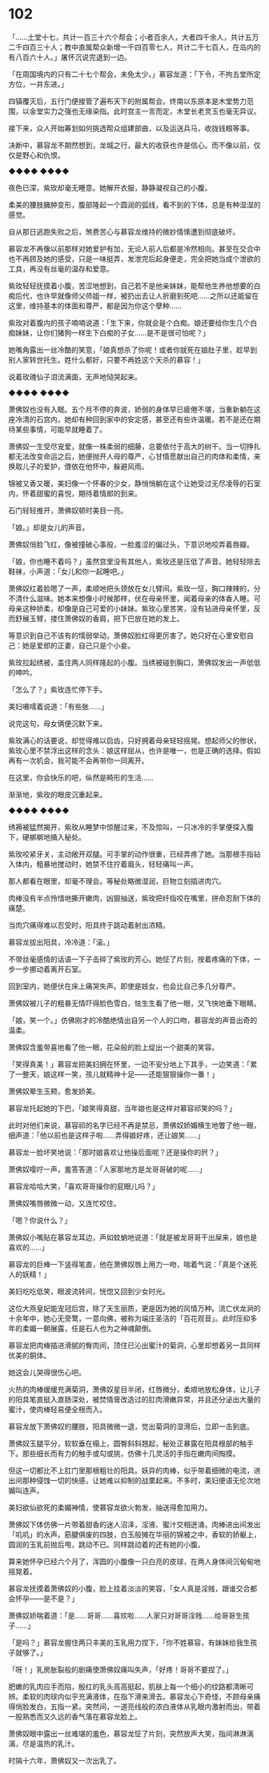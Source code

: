 # 102

「……土堂十七，共计一百三十六个帮会；小者百余人，大者四千余人，共计五万二千四百三十人；教中直属帮众新增一千四百零七人，共计二千七百人，在岛内的有八百六十人。」屠怀沉说完退到一边。

「在周国境内的只有二十七个帮会，未免太少。」慕容龙道：「下令，不拘五堂所定方位，一并东进。」

四镇覆灭后，五行门便接管了遍布天下的附属帮会。终南以东原本是木堂势力范围，以金堂实力之强也无缘染指。此时宫主一言而定，木堂长老灵玉也毫无异议。

接下来，众人开始筹划如何挑选帮众组建部曲，以及运送兵马，收拢钱粮等事。

决断中，慕容龙不期然想到，龙城之行，最大的收获也许是信心。而不像以前，仅仅是野心和仇恨。

◆◆◆◆ ◆◆◆◆

夜色已深，紫玫却毫无睡意。她解开衣服，静静凝视自己的小腹。

柔美的腰肢臃肿变形，腹部隆起一个圆润的弧线，看不到的下体，总是有种湿湿的感觉。

自从那日逃跑失败之后，煞费苦心与慕容龙维持的微妙情愫遭到彻底破坏。

慕容龙不再像以前那样对她爱护有加，无论人前人后都是冷然相向。甚至在交合中也不再顾及她的感受，只是一味挺弄，发泄完后起身便走，完全把她当成个泄欲的工具，再没有丝毫的温存和爱意。

紫玫轻轻抚摸着小腹，苦涩地想到，自己若不是他亲妹妹，能帮他生养他想要的白痴后代，也许早就像师父师姐一样，被扔出去让人折磨到死吧……之所以还能留在这里，维持基本的体面和尊严，都是因为你这个孽种……

紫玫对着腹内的孩子喃喃说道：「生下来，你就会是个白痴。娘还要给你生几个白痴妹妹，让你们猪狗一样生下白痴的子女……是不是很可怕呢？」

她嘴角露出一丝冷酷的笑意，「娘真想杀了你呢！或者你就死在娘肚子里，趁早到别人家转世托生。姓什么都好，只要不再姓这个天杀的慕容！」

说着玫瑰仙子泪流满面，无声地恸哭起来。

◆◆◆◆ ◆◆◆◆

萧佛奴也没有入眠。五个月不停的奔波，娇弱的身体早已疲倦不堪，当重新躺在这座冷清的石宫内，她却有种回到家中的安定感，甚至还有些许温暖。若不是还在期待某些事情，可能早就睡着了。

萧佛奴一生受尽宠爱，就像一株柔弱的细藤，总要依付于高大的树干。当一切挣扎都无法改变命运之后，她便抛开人母的尊严，心甘情愿献出自己的肉体和柔情，来换取儿子的爱护，偎依在他怀中，躲避风雨。

锦被又香又暖，美妇像一个怀春的少女，静悄悄躺在这个让她受过无尽凌辱的石室内，怀着甜蜜的喜悦，期待着情郎的到来。

石门轻轻推开，萧佛奴顿时美目一亮。

「娘。」却是女儿的声音。

萧佛奴俏脸飞红，像被撞破心事般，一脸羞涩的偏过头，下意识地咬弄着唇瓣。

「娘，你也睡不着吗？」虽然宫里没有其他人，紫玫还是压低了声音。她轻轻除去鞋袜，小声道：「女儿和你一起睡吧。」

萧佛奴红着脸嗯了一声，柔顺地把头颈放在女儿臂间。紫玫一怔，胸口辣辣的，分不清什么滋味。她本来想像小时候那样，伏在母亲怀里，闻着母亲的体香入睡。可母亲这种娇柔，却像是自己可爱的小妹妹。紫玫心里苦笑，没有钻进母亲怀里，反而舒展玉臂，搂住萧佛奴的香肩，把下巴放在她的发上。

等意识到自己不该有的懦弱举动，萧佛奴脸红得更厉害了。她只好在心里安慰自己：她是爱郎的正妻，自己只是个小妾。

紫玫拉起绣被，盖住两人同样隆起的小腹。当绣被碰到胸口，萧佛奴发出一声低低的呻吟。

「怎么了？」紫玫连忙停下手。

美妇嗫嚅着说道：「有些胀……」

说完这句，母女俩便沉默下来。

紫玫满心的话要说，却觉得难以启齿，只好拥着母亲轻轻摇晃。想起师父的惨状，紫玫心里不禁浮出这样的念头：娘这样屈从，也许是唯一，也是正确的选择。假如再有一次机会，我可能不会再带你一同离开。

在这里，你会快乐的吧，纵然是畸形的生活……

渐渐地，紫玫的眼皮沉重起来。

◆◆◆◆ ◆◆◆◆

绣褥被猛然揭开，紫玫从睡梦中惊醒过来，不及惊叫，一只冰冷的手掌便探入腹下，硬梆梆地捅入秘处。

紫玫咬紧牙关，主动敞开双腿。可手掌的动作很重，已经弄疼了她。当那根手指钻入体内，粗暴地搅动时，她禁不住拧着眉头，轻轻痛叫一声。

那人都看在眼里，却毫不理会。等秘处略微湿润，巨物立刻插进肉穴。

肉棒没有半点怜惜地撕开嫩肉，凶狠抽送，紫玫把纤指咬在嘴里，拼命忍耐下体的痛楚。

当肉穴痛得难以忍受时，阳具终于跳动着射出浓精。

慕容龙拔出阳具，冷冷道：「滚。」

不带丝毫感情的话语一下子击碎了紫玫的芳心。她怔了片刻，按着疼痛的下体，一步一步挪动着离开石室。

回到室内，她便伏在床上痛哭失声。即使是妓女，也会比自己多几分尊严。

萧佛奴被儿子的粗暴无情吓得脸色雪白，怯生生看了他一眼，又飞快地垂下眼睛。

「娘，笑一个。」仿佛刚才的冷酷绝情出自另一个人的口吻，慕容龙的声音出奇的温柔。

萧佛奴含羞带喜地看了他一眼，花朵般的脸上绽出一个甜美的笑容。

「笑得真美！」慕容龙把美妇拥在怀里，一边不安分地上下其手，一边笑道：「累了一整天，娘这样一笑，孩儿就精神十足——还能狠狠操你一番！」

萧佛奴晕生玉颊，愈发娇美。

慕容龙托起她的下巴，「娘笑得真甜，当年娘也是这样对慕容祁笑的吗？」

此时对他们来说，慕容祁的名字已经不再是禁忌，萧佛奴娇媚横生地瞥了他一眼，细声道：「他以前也是这样子啦……弄得娘好疼，还让娘笑……」

慕容龙一脸坏笑地说：「那时娘喜欢让他操后面呢？还是操你的屄？」

萧佛奴嘤咛一声，羞答答道：「人家那地方是龙哥哥破的呢……」

慕容龙哈哈大笑，「喜欢哥哥操你的屁眼儿吗？」

萧佛奴嘴唇微微一动，又连忙咬住。

「嗯？你说什么？」

萧佛奴小嘴贴在慕容龙耳边，声如蚊蚋地说道：「就是被龙哥哥干出屎来，娘也是喜欢的……」

慕容龙的巨棒一下竖得笔直，他在萧佛奴唇上用力一吻，喘着气说：「真是个迷死人的妖精！」

美妇吃吃低笑，眼波流转间，恍惚又回到少女时光。

这位大燕皇妃能宠冠后宫，除了天生丽质，更是因为她的风情万种。流亡伏龙涧的十余年中，她心无旁鹜，一意向佛，被称为端庄圣洁的「百花观音」。此时压抑多年的柔媚一朝展露，任是石人也为之神魂颠倒。

慕容龙把肉棒插进滑腻的臀肉间，顶住已沁出蜜汁的菊洞，心里却想着另一具同样优美的胴体。

她这会儿哭得很伤心吧。

火热的肉棒缓缓充满菊洞，萧佛奴星目半闭，红唇微分，柔顺地放松身体，让儿子的阳具笔直挺入直肠深处，被焚情膏改造过的肛肉滑嫩异常，并且还分泌出大量的蜜汁，使肉棒轻易便全根而入。

慕容龙放下萧佛奴的腰肢，阳具微微一退，觉出菊洞的湿滑后，立即一击到底。

萧佛奴玉腿平分，软软垂在榻上，圆臀斜斜翘起，秘处正暴露在阳具根部的触手下。那些细长而有力的触手或勾或挑，仿佛十几灵活的手指在嫩肉间掏摸。

但这一切都比不上肛门里那根粗壮的阳具。妖异的肉棒，似乎带着细微的电流，进出间那种侵蚀一切的快感，让她难以抑制的战栗起来。不多时，美妇便语无伦次地媚叫连声。

美妇欲仙欲死的柔媚神情，使慕容龙欲火勃发，抽送得愈加用力。

萧佛奴下体仿佛一片带着甜香的迷人沼泽，淫液、蜜汁交相迸涌，肉棒进出间发出「叽叽」的水声。筋腱俱废的四肢，白玉般摊在华丽的锦被之中，香软的娇躯上，圆润的玉乳前抛后甩，跳动不已。同样跳动着的还有她的小腹。

算来她怀孕已经六个月了，浑圆的小腹像一只白亮的皮球，在两人身体间沉甸甸地摇晃着。

慕容龙抚摸着萧佛奴的小腹，脸上挂着淡淡的笑容，「女人真是淫贱，跟谁交合都会怀孕——是不是？」

萧佛奴娇喘着道：「是……哥哥……喜欢啦……人家只对哥哥淫贱……给哥哥生孩子……」

「是吗？」慕容龙握住两只丰美的玉乳用力捏下，「你不姓慕容，有妹妹给我生孩子就够了。」

「呀！」乳房胀裂般的剧痛使萧佛奴痛叫失声，「好疼！哥哥不要捏了。」

肥嫩的乳肉应手而陷，殷红的乳头高高挺起，肌肤上每一个细小的纹路都清晰可辨。柔软的肉球内似乎充满液体，在指下滑来滑去。慕容龙心下奇怪，不顾母亲痛得俏脸发白，五指一紧。突然间，一道亮线般的浓白液体从乳眼内激射而出，带着一股熟悉而又久远的香气落在慕容龙脸上。

萧佛奴眼中露出一丝难堪的羞色，慕容龙怔了片刻，突然放声大笑，指间淋淋漓漓，尽是温热的乳汁。

时隔十六年，萧佛奴又一次出乳了。

